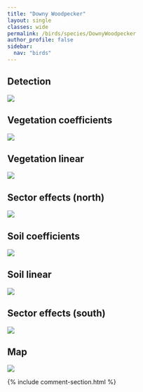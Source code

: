 ```yaml
---
title: "Downy Woodpecker"
layout: single
classes: wide
permalink: /birds/species/DownyWoodpecker
author_profile: false
sidebar:
  nav: "birds"
---
```


<h2>Detection</h2>

<a href="https://beallen.github.io/DevelopmentWebsite/assets/images/birds/DownyWoodpecker/det.jpg">
<img src="https://beallen.github.io/DevelopmentWebsite/assets/images/birds/DownyWoodpecker/det.jpg">
</a>

<h2>Vegetation coefficients</h2>

<a href="https://beallen.github.io/DevelopmentWebsite/assets/images/birds/DownyWoodpecker/veghf.jpg">
<img src="https://beallen.github.io/DevelopmentWebsite/assets/images/birds/DownyWoodpecker/veghf.jpg">
</a>

<h2>Vegetation linear</h2>

<a href="https://beallen.github.io/DevelopmentWebsite/assets/images/birds/DownyWoodpecker/lin-north.jpg">
<img src="https://beallen.github.io/DevelopmentWebsite/assets/images/birds/DownyWoodpecker/lin-north.jpg">
</a>

<h2>Sector effects (north)</h2>

<a href="https://beallen.github.io/DevelopmentWebsite/assets/images/birds/DownyWoodpecker/sector-north.jpg">
<img src="https://beallen.github.io/DevelopmentWebsite/assets/images/birds/DownyWoodpecker/sector-north.jpg">
</a>

<h2>Soil coefficients</h2>

<a href="https://beallen.github.io/DevelopmentWebsite/assets/images/birds/DownyWoodpecker/soilhf.jpg">
<img src="https://beallen.github.io/DevelopmentWebsite/assets/images/birds/DownyWoodpecker/soilhf.jpg">
</a>

<h2>Soil linear</h2>

<a href="https://beallen.github.io/DevelopmentWebsite/assets/images/birds/DownyWoodpecker/lin-south.jpg">
<img src="https://beallen.github.io/DevelopmentWebsite/assets/images/birds/DownyWoodpecker/lin-south.jpg">
</a>

<h2>Sector effects (south)</h2>

<a href="https://beallen.github.io/DevelopmentWebsite/assets/images/birds/DownyWoodpecker/sector-south.jpg">
<img src="https://beallen.github.io/DevelopmentWebsite/assets/images/birds/DownyWoodpecker/sector-south.jpg">
</a>

<h2>Map</h2>

<a href="https://beallen.github.io/DevelopmentWebsite/assets/images/birds/DownyWoodpecker/map.jpg">
<img src="https://beallen.github.io/DevelopmentWebsite/assets/images/birds/DownyWoodpecker/map.jpg">
</a>

{% include comment-section.html %}
